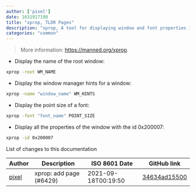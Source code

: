 ```yaml
---
author: ['pixel']
date: 1631917190
title: "xprop, TLDR Pages"
description: "xprop, A tool for displaying window and font properties in an X server."
categories: "common"
---
```

> More information: <https://manned.org/xprop>.

- Display the name of the root window:

```bash
xprop -root WM_NAME
```

- Display the window manager hints for a window:

```bash
xprop -name "window_name" WM_HINTS
```

- Display the point size of a font:

```bash
xprop -font "font_name" POINT_SIZE
```

- Display all the properties of the window with the id 0x200007:

```bash
xprop -id 0x200007
```
List of changes to this documentation


Author | Description | ISO 8601 Date | GitHub link
------|-----|-----|-----
[pixel](mailto:35269695+pixelcmtd@users.noreply.github.com) | xprop: add page (#6429) | 2021-09-18T00:19:50 | [34634ad15500](https://github.com/tldr-pages/tldr/commit/34634ad15500889391d288104098e16348e8b5a9)

